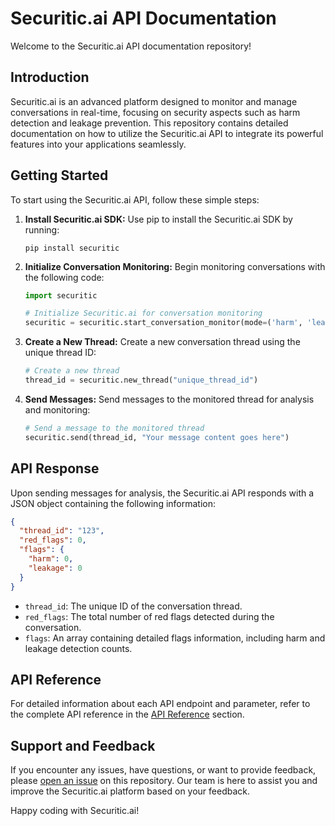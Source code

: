 
# Securitic.ai API Documentation

Welcome to the Securitic.ai API documentation repository!

## Introduction

Securitic.ai is an advanced platform designed to monitor and manage conversations in real-time, focusing on security aspects such as harm detection and leakage prevention. This repository contains detailed documentation on how to utilize the Securitic.ai API to integrate its powerful features into your applications seamlessly.

## Getting Started

To start using the Securitic.ai API, follow these simple steps:

1. **Install Securitic.ai SDK:**
   Use pip to install the Securitic.ai SDK by running:
   ```
   pip install securitic
   ```

2. **Initialize Conversation Monitoring:**
   Begin monitoring conversations with the following code:
   ```python
   import securitic
   
   # Initialize Securitic.ai for conversation monitoring
   securitic = securitic.start_conversation_monitor(mode=('harm', 'leakage'))
   ```

3. **Create a New Thread:**
   Create a new conversation thread using the unique thread ID:
   ```python
   # Create a new thread
   thread_id = securitic.new_thread("unique_thread_id")
   ```

4. **Send Messages:**
   Send messages to the monitored thread for analysis and monitoring:
   ```python
   # Send a message to the monitored thread
   securitic.send(thread_id, "Your message content goes here")
   ```

## API Response

Upon sending messages for analysis, the Securitic.ai API responds with a JSON object containing the following information:

```json
{
  "thread_id": "123",
  "red_flags": 0,
  "flags": {
    "harm": 0,
    "leakage": 0
  }
}
```

- `thread_id`: The unique ID of the conversation thread.
- `red_flags`: The total number of red flags detected during the conversation.
- `flags`: An array containing detailed flags information, including harm and leakage detection counts.

## API Reference

For detailed information about each API endpoint and parameter, refer to the complete API reference in the [API Reference](link_to_api_reference.md) section.

## Support and Feedback

If you encounter any issues, have questions, or want to provide feedback, please [open an issue](link_to_issues) on this repository. Our team is here to assist you and improve the Securitic.ai platform based on your feedback.

Happy coding with Securitic.ai!
